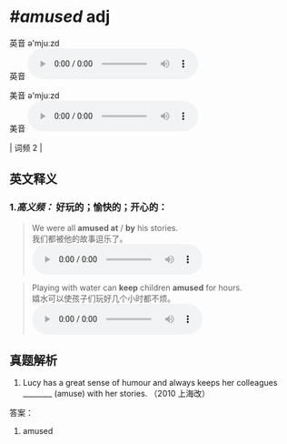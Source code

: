 # ***\#amused*** adj
英音 ə'mjuːzd  
英音
<audio src="./media/amused-B.aac" controls="controls"></audio>

美音 ə'mjuːzd  
美音
<audio src="./media/amused.aac" controls="controls"></audio>



| 词频 2 |  

英文释义
---
### 1.*高义频：* **好玩的；愉快的；开心的：**  

 > We were all **amused at** / **by** his stories.  
 > 我们都被他的故事逗乐了。    
<audio src="./media/We were all amused at   by his stories2_AAC.aac" controls="controls"></audio>

 > Playing with water can **keep** children **amused** for hours.  
 > 嬉水可以使孩子们玩好几个小时都不烦。    
<audio src="./media/Playing with water can_AAC.aac" controls="controls"></audio>


真题解析
---
1. Lucy has a great sense of humour and always keeps her colleagues ________ (amuse) with her stories.  （2010 上海改）  

答案：
1. amused  

